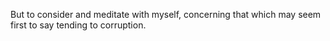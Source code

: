 But to consider and meditate with myself, concerning that which may seem first to say tending to corruption.

